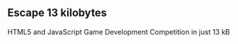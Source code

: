 Escape 13 kilobytes
-------------------

HTML5 and JavaScript Game Development Competition in just 13 kB

